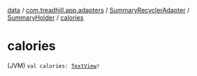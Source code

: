 [data](../../../index.md) / [com.treadhill.app.adapters](../../index.md) / [SummaryRecyclerAdapter](../index.md) / [SummaryHolder](index.md) / [calories](./calories.md)

# calories

(JVM) `val calories: `[`TextView`](https://developer.android.com/reference/android/widget/TextView.html)`!`
